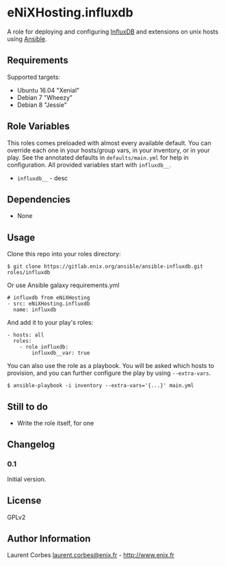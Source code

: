 eNiXHosting.influxdb
=================

A role for deploying and configuring [InfluxDB](http://www.influxdata.com) and extensions on unix hosts using [Ansible](http://www.ansible.com/).


Requirements
------------

Supported targets:

- Ubuntu 16.04 "Xenial"
- Debian 7 "Wheezy"
- Debian 8 "Jessie"


Role Variables
--------------

This roles comes preloaded with almost every available default. You can override each one in your hosts/group vars, in your inventory, or in your play. See the annotated defaults in `defaults/main.yml` for help in configuration. All provided variables start with `influxdb__`.

- `influxdb__` - desc

Dependencies
------------

- None

Usage
-----

Clone this repo into your roles directory:

    $ git clone https://gitlab.enix.org/ansible/ansible-influxdb.git roles/influxdb

Or use Ansible galaxy requirements.yml

    # influxdb from eNiXHosting
    - src: eNiXHosting.influxdb
      name: influxdb

And add it to your play's roles:

    - hosts: all
      roles:
        - role influxdb:
            influxdb__var: true

You can also use the role as a playbook. You will be asked which hosts to provision, and you can further configure the play by using `--extra-vars`.

    $ ansible-playbook -i inventory --extra-vars='{...}' main.yml

Still to do
-----------

- Write the role itself, for one


Changelog
---------

### 0.1

Initial version.

License
-------

GPLv2

Author Information
------------------

Laurent Corbes <laurent.corbes@enix.fr> - http://www.enix.fr
